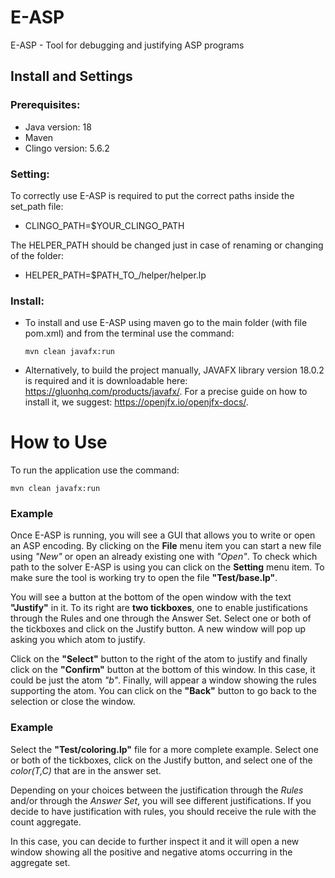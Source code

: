 # E-ASP
E-ASP - Tool for debugging and justifying ASP programs 

## Install and Settings

### Prerequisites:
- Java version: 18
- Maven
- Clingo version: 5.6.2 

### Setting:
To correctly use E-ASP is required to put the correct paths inside the set_path file:
  - CLINGO_PATH=$YOUR_CLINGO_PATH


The HELPER_PATH should be changed just in case of renaming or changing of the folder:
  - HELPER_PATH=$PATH_TO_/helper/helper.lp 
 
### Install:
- To install and use E-ASP using maven go to the main folder (with file pom.xml) and from the terminal use the command:

  
   ```mvn clean javafx:run```

- Alternatively, to build the project manually, JAVAFX library version 18.0.2 is required and it is downloadable here: https://gluonhq.com/products/javafx/. For a precise guide on how to install it, we suggest: https://openjfx.io/openjfx-docs/.



# How to Use

To run the application use the command: 

```mvn clean javafx:run```

### Example
Once E-ASP is running, you will see a GUI that allows you to write or open an ASP encoding. By clicking on the **File** menu item you can start a new file using *"New"* or open an already existing one with *"Open"*. To check which path to the solver E-ASP is using you can click on the **Setting** menu item. To make sure the tool is working try to open the file **"Test/base.lp"**.

You will see a button at the bottom of the open window with the text **"Justify"** in it. To its right are **two tickboxes**, one to enable justifications through the Rules and one through the Answer Set. Select one or both of the tickboxes and click on the Justify button. A new window will pop up asking you which atom to justify.

Click on the **"Select"** button to the right of the atom to justify and finally click on the **"Confirm"** button at the bottom of this window. In this case, it could be just the atom *"b"*. 
Finally, will appear a window showing the rules supporting the atom. You can click on the **"Back"** button to go back to the selection or close the window.

### Example
Select the **"Test/coloring.lp"** file for a more complete example. Select one or both of the tickboxes, click on the Justify button, and select one of the *color(T,C)* that are in the answer set. 

Depending on your choices between the justification through the *Rules* and/or through the *Answer Set*, you will see different justifications. If you decide to have justification with rules, you should receive the rule with the count aggregate. 

In this case, you can decide to further inspect it and it will open a new window showing all the positive and negative atoms occurring in the aggregate set.
